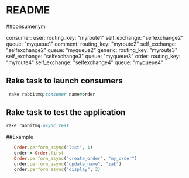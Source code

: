 # README

##consumer.yml

consumer:
  user:
    routing_key: "myroute1"
    self_exchange: "selfexchange2"
    queue: "myqueue1"
  comment:
    routing_key: "myroute2"
    self_exchange: "selfexchange2"
    queue: "myqueue2"
  generic:
    routing_key: "myroute3"
    self_exchange: "selfexchange3"
    queue: "myqueue3"
  order:
    routing_key: "myroute4"
    self_exchange: "selfexchange4"
    queue: "myqueue4"
    
 ## Rake task to launch consumers
 ```ruby
  rake rabbitmq:consumer name=order
 ```
 ## Rake task to test the application
 ```ruby
 rake rabbitmq:async_test
 ```
 
 ##Example
 ```ruby 
    Order.perform_async("list", 1) 
    order = Order.first
    Order.perform_async("create_order", "my_order")
    order.perform_async("update_name", "zak")
    order.perform_async("display", 2)
  ```
